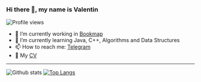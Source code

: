 ### Hi there 👋, my name is Valentin
![Profile views](https://gpvc.arturio.dev/balikfromua)

- 🔭 I’m currently working in [Bookmap](https://bookmap.com/)
- 🌱 I’m currently learning Java, C++, Algorithms and Data Structures
- 📫 How to reach me: [Telegram](https://t.me/balik_mem/)
- 📃 My [CV](https://github.com/BaLiKfromUA/balikfromua/blob/main/Valentin_Yuhimenko_CV_Oct_2020.pdf)
---

![Github stats](https://github-readme-stats.vercel.app/api?username=balikfromua&show_icons=true&count_private=true) [![Top Langs](https://github-readme-stats.vercel.app/api/top-langs/?username=balikfromua&layout=compact)](https://github.com/anuraghazra/github-readme-stats)

<!--
**BaLiKfromUA/balikfromua** is a ✨ _special_ ✨ repository because its `README.md` (this file) appears on your GitHub profile.

Here are some ideas to get you started:

- 🔭 I’m currently working on ...
- 🌱 I’m currently learning ...
- 👯 I’m looking to collaborate on ...
- 🤔 I’m looking for help with ...
- 💬 Ask me about ...
- 📫 How to reach me: ...
- 😄 Pronouns: ...
- ⚡ Fun fact: ...
-->
